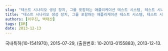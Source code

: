 ```yaml
---
slug: "테스트 시나리오 생성 장치, 그를 포함하는 애플리케이션 테스트 시스템, 테스트 시나리오 생성 방법, 및 그 기록매체"
title: "테스트 시나리오 생성 장치, 그를 포함하는 애플리케이션 테스트 시스템, 테스트 시나리오 생성 방법, 및 그 기록매체"
authors: [이우진, 백태산]
tags: [DR]
date: 2013-12-13
---
```


국내특허(10-1541970), 2015-07-29, (출원번호: 10-2013-0155883), 2013-12-13.
